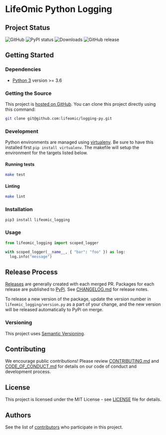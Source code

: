 # LifeOmic Python Logging

## Project Status

![GitHub](https://img.shields.io/github/license/lifeomic/logging-py.svg?style=for-the-badge)
![PyPI status](https://img.shields.io/pypi/status/lifeomic_logging.svg?style=for-the-badge)
![Downloads](https://img.shields.io/pypi/dw/lifeomic_logging?style=for-the-badge)
![GitHub release](https://img.shields.io/github/release/lifeomic/logging-py.svg?style=for-the-badge)

## Getting Started

### Dependencies

- [Python 3](https://www.python.org/download/releases/3.0/) version >= 3.6

### Getting the Source

This project is [hosted on GitHub](https://github.com/lifeomic/logging-py). You
can clone this project directly using this command:

```bash
git clone git@github.com:lifeomic/logging-py.git
```

### Development

Python environments are managed using
[virtualenv](https://virtualenv.pypa.io/en/latest/). Be sure to have this
installed first `pip install virtualenv`. The makefile will setup the
environment for the targets listed below.

#### Running tests

```bash
make test
```

#### Linting

```bash
make lint
```

### Installation

```bash
pip3 install lifeomic_logging
```

### Usage

```python
from lifeomic_logging import scoped_logger

with scoped_logger(__name__, { "bar": "foo" }) as log:
  log.info("message")
```

## Release Process

[Releases](https://github.com/lifeomic/logging-py/releases) are generally
created with each merged PR. Packages for each release are published to
[PyPi](https://pypi.org/project/phc/). See [CHANGELOG.md](CHANGELOG.md) for
release notes.

To release a new version of the package, update the version number in
`lifeomic_logging/version.py` as a part of your change, and the new version will
be released automatically to PyPi on merge.

### Versioning

This project uses [Semantic Versioning](http://semver.org/).

## Contributing

We encourage public contributions! Please review
[CONTRIBUTING.md](CONTRIBUTING.md) and [CODE_OF_CONDUCT.md](CODE_OF_CONDUCT.md)
for details on our code of conduct and development process.

## License

This project is licensed under the MIT License - see [LICENSE](LICENSE) file for
details.

## Authors

See the list of [contributors](https://github.com/lifeomic/cli/contributors) who
participate in this project.
